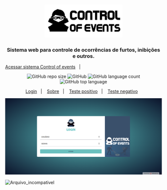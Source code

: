 <h1 align="center"><a><img src="https://github.com/rafaelrodrigopa/Projeto-Web/blob/main/title.svg" width="250"></a></h1>

<h3 align="center">
  Sistema web para controle de ocorrências de furtos, inibições e outros.
</h3>

<a href="https://controlofevents.000webhostapp.com/index.php" target="-blank">Acessar sistema Control of events</a>&nbsp;&nbsp;&nbsp;|&nbsp;&nbsp;&nbsp;

<p align="center">
<img alt="GitHub repo size" src="https://img.shields.io/github/repo-size/rafaelrodrigopa/rafaelrodrigopa.github.io?style=plastic">

<img alt="GitHub" src="https://img.shields.io/github/license/rafaelrodrigopa/rafaelrodrigopa.github.io?color=blue&style=plastic">

<img alt="GitHub language count" src="https://img.shields.io/github/languages/count/rafaelrodrigopa/rafaelrodrigopa.github.io?style=plastic">

<img alt="GitHub top language" src="https://img.shields.io/github/languages/top/rafaelrodrigopa/rafaelrodrigopa.github.io?style=plastic">

</p>

<p align="center">
  <a href="#positivo" target="-blank">Login</a>&nbsp;&nbsp;&nbsp;|&nbsp;&nbsp;&nbsp;
  <a href="https://rafaelrodrigopa.github.io/sobre.html" traget="_blank">Sobre</a>&nbsp;&nbsp;&nbsp;|&nbsp;&nbsp;&nbsp;
  <a href="#positivo">Teste positivo</a>&nbsp;&nbsp;&nbsp;|&nbsp;&nbsp;&nbsp;
  <a href="#negativo">Teste negativo</a>&nbsp;&nbsp;&nbsp;
</p>

<a name="positivo">![Arquivo_compativel](https://github.com/rafaelrodrigopa/Projeto-Web/blob/main/readme/index.PNG)</a>

<a name="negativo">![Arquivo_incompativel](https://user-images.githubusercontent.com/27809524/82767870-21f3c080-9e01-11ea-8251-b9ad25b781c3.JPG)</a>


